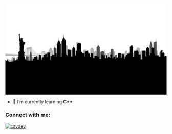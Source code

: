 <img src="img/BG.jpg" align="center">

- 🌱 I’m currently learning **C++**

<h3 align="left">Connect with me:</h3>
<p align="left">
<a href="https://twitter.com/s_cj_" target="blank"><img align="center" src="https://raw.githubusercontent.com/rahuldkjain/github-profile-readme-generator/master/src/images/icons/Social/twitter.svg" alt="czvdev" height="30" width="40" /></a>
</p>

